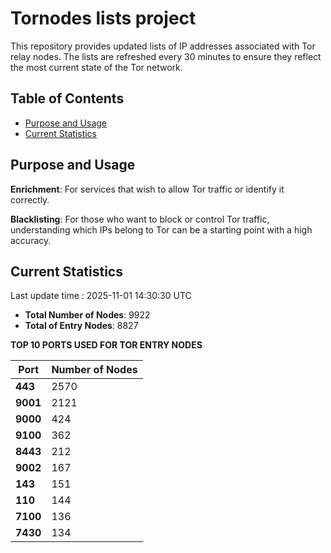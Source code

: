 # Tornodes lists project

This repository provides updated lists of IP addresses associated with Tor relay nodes. The lists are refreshed every 30 minutes to ensure they reflect the most current state of the Tor network.

## Table of Contents

- [Purpose and Usage](#purpose-and-usage)
- [Current Statistics](#current-statistics)


## Purpose and Usage

**Enrichment**: For services that wish to allow Tor traffic or identify it correctly.

**Blacklisting**: For those who want to block or control Tor traffic, understanding which IPs belong to Tor can be a starting point with a high accuracy.

## Current Statistics

Last update time : 2025-11-01 14:30:30 UTC

- **Total Number of Nodes**: 9922
- **Total of Entry Nodes**: 8827

**TOP 10 PORTS USED FOR TOR ENTRY NODES**

| **Port** | **Number of Nodes** |
|------|-----------------|
| **443**   | 2570  |
| **9001**   | 2121  |
| **9000**   | 424  |
| **9100**   | 362  |
| **8443**   | 212  |
| **9002**   | 167  |
| **143**   | 151  |
| **110**   | 144  |
| **7100**   | 136  |
| **7430**   | 134  |

